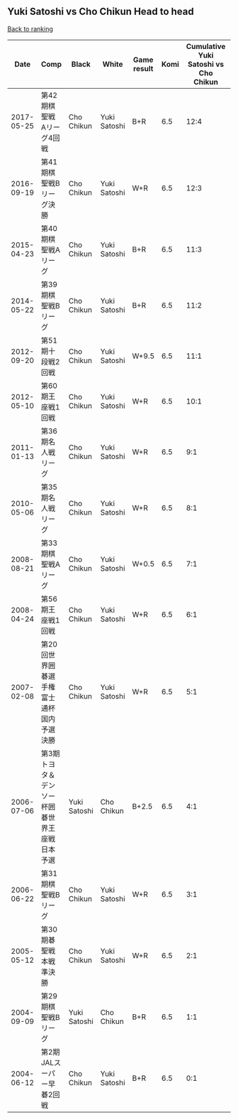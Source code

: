## Yuki Satoshi vs Cho Chikun Head to head

[Back to ranking](../../index.md)




| **Date** | **Comp** | **Black** | **White** | **Game result** | **Komi** | **Cumulative Yuki Satoshi vs Cho Chikun** | **Yuki Satoshi streak** | **Cho Chikun streak** | 
| --- | --- | --- | --- | --- | --- | --- | --- | --- |
| 2017-05-25 | 第42期棋聖戦　Aリーグ4回戦 | Cho Chikun | Yuki Satoshi | B+R | 6.5 | 12:4 | 0 | 1 | 
| 2016-09-19 | 第41期棋聖戦Bリーグ決勝 | Cho Chikun | Yuki Satoshi | W+R | 6.5 | 12:3 | 1 | 0 | 
| 2015-04-23 | 第40期棋聖戦Aリーグ | Cho Chikun | Yuki Satoshi | B+R | 6.5 | 11:3 | 0 | 2 | 
| 2014-05-22 | 第39期棋聖戦Bリーグ | Cho Chikun | Yuki Satoshi | B+R | 6.5 | 11:2 | 0 | 1 | 
| 2012-09-20 | 第51期十段戦2回戦 | Cho Chikun | Yuki Satoshi | W+9.5 | 6.5 | 11:1 | 11 | 0 | 
| 2012-05-10 | 第60期王座戦1回戦 | Cho Chikun | Yuki Satoshi | W+R | 6.5 | 10:1 | 10 | 0 | 
| 2011-01-13 | 第36期名人戦リーグ | Cho Chikun | Yuki Satoshi | W+R | 6.5 | 9:1 | 9 | 0 | 
| 2010-05-06 | 第35期名人戦リーグ | Cho Chikun | Yuki Satoshi | W+R | 6.5 | 8:1 | 8 | 0 | 
| 2008-08-21 | 第33期棋聖戦Aリーグ | Cho Chikun | Yuki Satoshi | W+0.5 | 6.5 | 7:1 | 7 | 0 | 
| 2008-04-24 | 第56期王座戦1回戦 | Cho Chikun | Yuki Satoshi | W+R | 6.5 | 6:1 | 6 | 0 | 
| 2007-02-08 | 第20回世界囲碁選手権富士通杯国内予選決勝 | Cho Chikun | Yuki Satoshi | W+R | 6.5 | 5:1 | 5 | 0 | 
| 2006-07-06 | 第3期トヨタ＆デンソー杯囲碁世界王座戦日本予選 | Yuki Satoshi | Cho Chikun | B+2.5 | 6.5 | 4:1 | 4 | 0 | 
| 2006-06-22 | 第31期棋聖戦Bリーグ | Cho Chikun | Yuki Satoshi | W+R | 6.5 | 3:1 | 3 | 0 | 
| 2005-05-12 | 第30期碁聖戦本戦準決勝 | Cho Chikun | Yuki Satoshi | W+R | 6.5 | 2:1 | 2 | 0 | 
| 2004-09-09 | 第29期棋聖戦Bリーグ | Yuki Satoshi | Cho Chikun | B+R | 6.5 | 1:1 | 1 | 0 | 
| 2004-06-12 | 第2期JALスーパー早碁2回戦 | Cho Chikun | Yuki Satoshi | B+R | 6.5 | 0:1 | 0 | 1 |




